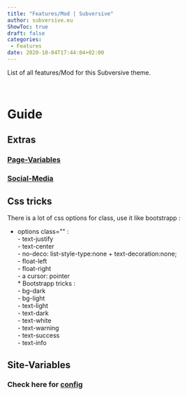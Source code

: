 ```yaml
---
title: "Features/Mod | Subversive"
author: subversive.eu
ShowToc: true
draft: false
categories:
 - Features
date: 2020-10-04T17:44:04+02:00
---
```


List of all features/Mod for this Subversive theme.
<!--more-->​

# Guide

## Extras

### [Page-Variables](https://subversive-eu.github.io/hugo-subversive/posts/install/#page-variables)

### [Social-Media](https://subversive-eu.github.io/hugo-subversive/posts/utilisation/)

## Css tricks

There is a lot of css options for class, use it like bootstrapp :

* options class="" :  
        - text-justify  
        - text-center  
        - no-deco: list-style-type:none + text-decoration:none;  
        - float-left  
        - float-right  
        - a cursor: pointer  
        * Bootstrapp tricks :  
        - bg-dark  
        - bg-light  
        - text-light  
        - text-dark  
        - text-white  
        - text-warning  
        - text-success  
        - text-info  

## Site-Variables

### Check here for [config](https://subversive-eu.github.io/hugo-subversive/posts/install/#configyml)

